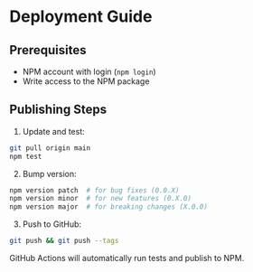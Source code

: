 # Deployment Guide

## Prerequisites

- NPM account with login (`npm login`)
- Write access to the NPM package

## Publishing Steps

1. Update and test:

```sh
git pull origin main
npm test
```

2. Bump version:

```sh
npm version patch  # for bug fixes (0.0.X)
npm version minor  # for new features (0.X.0)
npm version major  # for breaking changes (X.0.0)
```

3. Push to GitHub:

```sh
git push && git push --tags
```

GitHub Actions will automatically run tests and publish to NPM.
